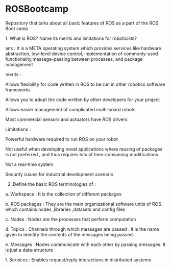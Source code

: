 # ROSBootcamp
Repository that talks about all basic features of ROS as a part of the ROS Boot camp

1.​      What is ROS? Name its merits and limitations for roboticists?

ans : It is a META operating system which provides services like hardware abstraction, low-level device control, implementation of commonly-used functionality,message-passing between processes, and package management 

merits :

Allows flexibility for code written in ROS to be run in other robotics software frameworks

Allows you to adopt the code written by other developers for your project

Allows easier management of complicated multi-board robots 

Most commercial sensors and actuators have ROS drivers

Limitations :

Powerful hardware required to run ROS on your robot 

Not useful when developing novel applications where reusing of packages is not preferred , and thus requires lots of time-consuming modifications

Not a real-time system 

Security issues for industrial development scenario

2.  Define the basic ROS terminologies of  :

   a. Workspace : It is the collection of different packages 

   b. ROS packages : They are the main organizational software units of ROS which contains nodes ,libraries ,datasets and config files

   c. Nodes : Nodes are the processes that perform computation 

   d. Topics : Channels through which messages are passed . It is the name given to identify the contents of the messages being passed.

   e. Messages : Nodes communicate with each other by passing messages. It is just a data-structure 

   f. Services : Enables request/reply interactions in distributed systems

   
